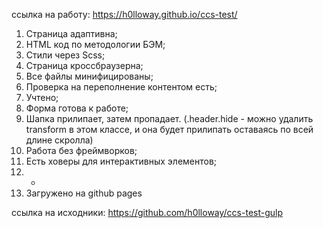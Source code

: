 ссылка на работу: https://h0lloway.github.io/ccs-test/

1. Страница адаптивна;
2. HTML код по методологии БЭМ;
3. Стили через Scss;
4. Страница кроссбраузерна;
5. Все файлы минифицированы;
6. Проверка на переполнение контентом есть;
7. Учтено;
8. Форма готова к работе;
9. Шапка прилипает, затем пропадает. (.header.hide - можно удалить transform в этом классе, и она будет прилипать оставаясь по всей длине скролла)
10. Работа без фреймворков;
11. Есть ховеры для интерактивных элементов;
12. -
13. Загружено на github pages


ссылка на исходники: https://github.com/h0lloway/ccs-test-gulp

